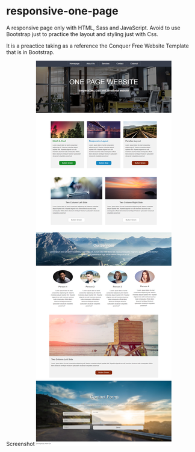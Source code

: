 # responsive-one-page
A responsive page only with HTML, Sass and JavaScript. Avoid to use Bootstrap just to practice the layout and styling just with Css.

It is a preactice taking as a reference the Conquer Free Website Template that is in Bootstrap.

Screenshot
![Screenshot](screencapture.png)
